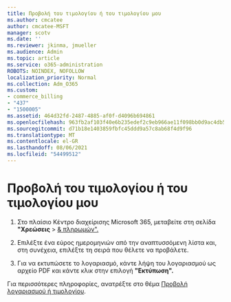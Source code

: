 ```yaml
---
title: Προβολή του τιμολογίου ή του τιμολογίου μου
ms.author: cmcatee
author: cmcatee-MSFT
manager: scotv
ms.date: ''
ms.reviewer: jkinma, jmueller
ms.audience: Admin
ms.topic: article
ms.service: o365-administration
ROBOTS: NOINDEX, NOFOLLOW
localization_priority: Normal
ms.collection: Adm_O365
ms.custom:
- commerce_billing
- "437"
- "1500005"
ms.assetid: 464d32fd-2487-4885-af0f-d4096b694861
ms.openlocfilehash: 963fb2af103f40e6b235edef2c9eb966ae11f098bb0d9ac4db544bb2f289813c
ms.sourcegitcommit: d71b18e1403859fbfc45ddd9a57c8ab68f4d9f96
ms.translationtype: MT
ms.contentlocale: el-GR
ms.lasthandoff: 08/06/2021
ms.locfileid: "54499512"
---
```

# <a name="view-my-bill-or-invoice"></a>Προβολή του τιμολογίου ή του τιμολογίου μου

1. Στο πλαίσιο Κέντρο διαχείρισης Microsoft 365, μεταβείτε στη σελίδα **"Χρεώσεις** \> [& πληρωμών".](https://go.microsoft.com/fwlink/p/?linkid=848039)

2. Επιλέξτε ένα εύρος ημερομηνιών από την αναπτυσσόμενη λίστα και, στη συνέχεια, επιλέξτε τη σειρά που θέλετε να προβάλετε.

3. Για να εκτυπώσετε το λογαριασμό, κάντε λήψη του λογαριασμού ως αρχείο PDF και κάντε κλικ στην επιλογή **"Εκτύπωση".**

Για περισσότερες πληροφορίες, ανατρέξτε στο θέμα [Προβολή λογαριασμού ή τιμολογίου](/microsoft-365/commerce/billing-and-payments/view-your-bill-or-invoice).
